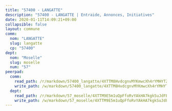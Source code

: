 ```yaml
---
title: "57400 - LANGATTE"
description: "57400 - LANGATTE | Entraide, Annonces, Initiatives"
date: 2020-01-11T14:09:21+09:00
collapsible: false
layout: commune
comm:
  nom: "LANGATTE"
  slug: langatte
  cp: "57400"
dept:
  nom: "Moselle"
  slug: moselle
  num: "57"
peerpad:
  comm:
    read_path: /r/markdown/57400_langatte/4XTTM8HvdcgnvMYKmwcXh4rYMHYTZ9fhUAnD9MxznBxmKHRc3
    write_path: /w/markdown/57400_langatte/4XTTM8HvdcgnvMYKmwcXh4rYMHYTZ9fhUAnD9MxznBxmKHRc3-K3TgUR3EpRDvuUwnYPxN8B3ZVgjkRRPdWk4pyncZ6DsKj58Rs3h1rq2XgEKhwfKS6WeyRhM3kbESnajS9JoGTuTfge4fPfhkwR2TNGnNZqn3FtyKBPUBL7SNtbW2Y1Efw3VVtExo
  dept:
    read_path: /r/markdown/57_moselle/4XTTM9E5m1uQpFfoRvYAkHA7kgkSuJdFBSCmoLnZ6YvxmqAKj
    write_path: /w/markdown/57_moselle/4XTTM9E5m1uQpFfoRvYAkHA7kgkSuJdFBSCmoLnZ6YvxmqAKj-K3TgTxpsRhjGfb3pJqDaX4rYTLkyLoK3BLA4awBfhTSCoyNhResrhhmfsEF8aKnccedt5XoBzWeRYfKxQxNKv71ETcpGharLRE7rdgTKY3uSaW3Du2dz8v23YEY268mfYmweTFnR
---
```


